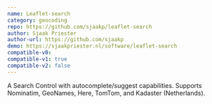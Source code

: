 ```yaml
---
name: Leaflet-search
category: geocoding
repo: https://github.com/sjaakp/leaflet-search
author: Sjaak Priester
author-url: https://github.com/sjaakp
demo: https://sjaakpriester.nl/software/leaflet-search
compatible-v0:
compatible-v1: true
compatible-v2: false
---
```


A Search Control with autocomplete/suggest capabilities. Supports Nominatim, GeoNames, Here, TomTom, and Kadaster (Netherlands).
